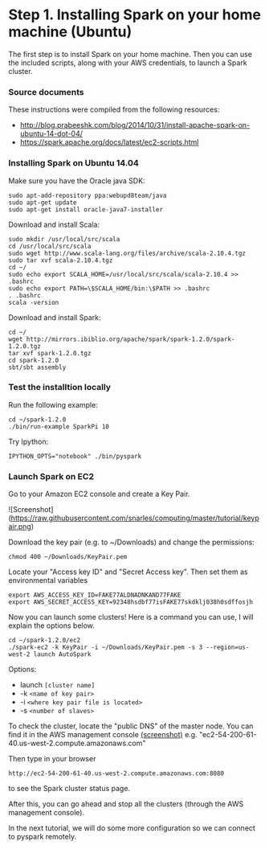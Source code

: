 # Step 1. Installing Spark on your home machine (Ubuntu)

The first step is to install Spark on your home machine.
Then you can use the included scripts, along with your AWS credentials, to launch a Spark cluster.

### Source documents

These instructions were compiled from the following resources:

* http://blog.prabeeshk.com/blog/2014/10/31/install-apache-spark-on-ubuntu-14-dot-04/
* https://spark.apache.org/docs/latest/ec2-scripts.html

### Installing Spark on Ubuntu 14.04

Make sure you have the Oracle java SDK:

```
sudo apt-add-repository ppa:webupd8team/java
sudo apt-get update
sudo apt-get install oracle-java7-installer
```

Download and install Scala:

```
sudo mkdir /usr/local/src/scala
cd /usr/local/src/scala
sudo wget http://www.scala-lang.org/files/archive/scala-2.10.4.tgz
sudo tar xvf scala-2.10.4.tgz
cd ~/
sudo echo export SCALA_HOME=/usr/local/src/scala/scala-2.10.4 >> .bashrc
sudo echo export PATH=\$SCALA_HOME/bin:\$PATH >> .bashrc
. .bashrc
scala -version
```

Download and install Spark:

```
cd ~/
wget http://mirrors.ibiblio.org/apache/spark/spark-1.2.0/spark-1.2.0.tgz
tar xvf spark-1.2.0.tgz 
cd spark-1.2.0
sbt/sbt assembly
```

### Test the installtion locally

Run the following example:
```
cd ~/spark-1.2.0
./bin/run-example SparkPi 10
```

Try Ipython:
```
IPYTHON_OPTS="notebook" ./bin/pyspark
```

### Launch Spark on EC2

Go to your Amazon EC2 console and create a Key Pair.

![Screenshot]
(https://raw.githubusercontent.com/snarles/computing/master/tutorial/keypair.png)

Download the key pair (e.g. to ~/Downloads) and change the permissions:
```
chmod 400 ~/Downloads/KeyPair.pem
```

Locate your "Access key ID" and "Secret Access key".  Then set them as environmental variables
```
export AWS_ACCESS_KEY_ID=FAKE77ALDNADNKAND77FAKE
export AWS_SECRET_ACCESS_KEY=92348hsdbf77isFAKE77skdklj038h0sdffosjh
```

Now you can launch some clusters! Here is a command you can use, I will explain the options below.
```
cd ~/spark-1.2.0/ec2
./spark-ec2 -k KeyPair -i ~/Downloads/KeyPair.pem -s 3 --region=us-west-2 launch AutoSpark
```

Options:
* launch `[cluster name]`
* -k `<name of key pair>`
* -i `<where key pair file is located>`
* -s `<number of slaves>`

To check the cluster, locate the "public DNS" of the master node.
You can find it in the AWS management console [(screenshot)](https://raw.githubusercontent.com/snarles/computing/master/tutorial/publicDNS.png)
e.g. "ec2-54-200-61-40.us-west-2.compute.amazonaws.com"

Then type in your browser
```
http://ec2-54-200-61-40.us-west-2.compute.amazonaws.com:8080
```
to see the Spark cluster status page.

After this, you can go ahead and stop all the clusters (through the AWS management console).

In the next tutorial, we will do some more configuration so we can connect to pyspark remotely.
